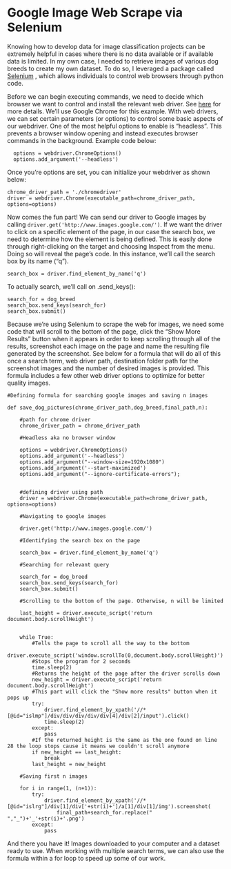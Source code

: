<h1> Google Image Web Scrape via Selenium </h1>

Knowing how to develop data for image classification projects can be extremely helpful in cases where there is no data available or if available data is limited. 
In my own case, I needed to retrieve images of various dog breeds to create my own dataset. To do so, I leveraged a package called [Selenium](https://selenium-python.readthedocs.io/installation.html#introduction)
, which allows individuals to control web browsers through python code. 

Before we can begin executing commands, we need to decide which browser we want to control and install the relevant web driver. See [here](https://selenium-python.readthedocs.io/installation.html#drivers)
for more details. We’ll use Google Chrome for this example. With web drivers, we can set certain parameters (or options) to control some basic aspects of our 
webdriver. One of the most helpful options to enable is “headless”. This prevents a browser window opening and instead executes browser commands in the background.
Example code below:

```
  options = webdriver.ChromeOptions() 
  options.add_argument('--headless')
```
Once you’re options are set, you can initialize your webdriver as shown below:

```
chrome_driver_path = './chromedriver'
driver = webdriver.Chrome(executable_path=chrome_driver_path, options=options)
```

Now comes the fun part! We can send our driver to Google images by calling `driver.get('http://www.images.google.com/')`. 
If we want the driver to click on a specific element of the page, in our case the search box, we need to determine how the element is being defined. 
This is easily done through right-clicking on the target and choosing Inspect from the menu. Doing so will reveal the page’s code. In this instance, 
we’ll call the search box by its name (“q”).

```
search_box = driver.find_element_by_name('q')
```

To actually search, we’ll call on .send_keys():

```
search_for = dog_breed
search_box.send_keys(search_for)
search_box.submit()
```

Because we’re using Selenium to scrape the web for images, we need some code that will scroll to the bottom of the page, click the “Show More Results” button when 
it appears in order to keep scrolling through all of the results, screenshot each image on the page and name the resulting file generated by the screenshot. See 
below for a formula that will do all of this once a search term, web driver path, destination folder path for the screenshot images and the number of desired images
is provided. This formula includes a few other web driver options to optimize for better quality images. 

```
#Defining formula for searching google images and saving n images

def save_dog_pictures(chrome_driver_path,dog_breed,final_path,n):

    #path for chrome driver
    chrome_driver_path = chrome_driver_path

    #Headless aka no browser window

    options = webdriver.ChromeOptions() 
    options.add_argument('--headless')
    options.add_argument("--window-size=1920x1080")
    options.add_argument('--start-maximized')
    options.add_argument("--ignore-certificate-errors");


    #defining driver using path
    driver = webdriver.Chrome(executable_path=chrome_driver_path, options=options)

    #Navigating to google images

    driver.get('http://www.images.google.com/')

    #Identifying the search box on the page 

    search_box = driver.find_element_by_name('q')

    #Searching for relevant query

    search_for = dog_breed
    search_box.send_keys(search_for)
    search_box.submit()
    
    #Scrolling to the bottom of the page. Otherwise, n will be limited
    
    last_height = driver.execute_script('return document.body.scrollHeight')


    while True:
        #Tells the page to scroll all the way to the bottom
        driver.execute_script('window.scrollTo(0,document.body.scrollHeight)')
        #Stops the program for 2 seconds
        time.sleep(2)
        #Returns the height of the page after the driver scrolls down
        new_height = driver.execute_script('return document.body.scrollHeight')
        #This part will click the "Show more results" button when it pops up
        try:
            driver.find_element_by_xpath('//*[@id="islmp"]/div/div/div/div/div[4]/div[2]/input').click()
            time.sleep(2)
        except:
            pass
        #If the returned height is the same as the one found on line 28 the loop stops cause it means we couldn't scroll anymore
        if new_height == last_height:
            break
        last_height = new_height

    #Saving first n images

    for i in range(1, (n+1)):
        try:
            driver.find_element_by_xpath('//*[@id="islrg"]/div[1]/div['+str(i)+']/a[1]/div[1]/img').screenshot(
                final_path+search_for.replace(" ","_")+'_'+str(i)+'.png')
        except:
            pass
```

And there you have it! Images downloaded to your computer and a dataset ready to use. 
When working with multiple search terms, we can also use the formula within a for loop to speed up some of our work. 


